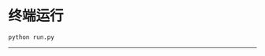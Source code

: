 # 终端运行

```shell
python run.py
```
*****************************************************************************************************************************************************************************************************************************************************************************